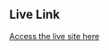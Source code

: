 ## Live Link
[Access the live site here]([http://your-live-link.com](https://spamdetectorx.streamlit.app))
